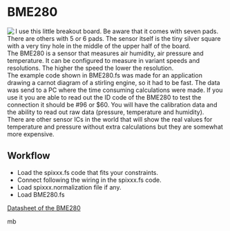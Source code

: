 # BME280 

 
<img align="left" src="https://user-images.githubusercontent.com/64471355/128324729-9aef0436-ee0f-4c95-b3f0-04b9e3c55c77.jpg"> I use this little breakout board. Be aware that it comes with seven pads. There are others with 5 or 6 pads. The sensor itself is the tiny silver square with a very tiny hole in the middle of the upper half of the board.  
The BME280 is a sensor that measures air humidity, air pressure and temperature. It can be configured to measure in variant speeds and resolutions. The higher the speed the lower the resolution.  
The example code shown in BME280.fs was made for an application drawing a carnot diagram of a stirling engine, so it had to be fast. The data was send to a PC where the time consuming calculations were made. If you use it you are able to read out the ID code of the BME280 to test the connection it should be #96 or $60. You will have the calibration data and the ability to read out raw data (pressure, temperature and humidity).   
There are other sensor ICs in the world that will show the real values for temperature and pressure without extra calculations but they are somewhat more expensive.

## Workflow
- Load the spixxx.fs code that fits your constraints.
- Connect following the wiring in the spixxx.fs code. 
- Load spixxx.normalization file if any. 
- Load BME280.fs  


[Datasheet of the BME280](https://www.bosch-sensortec.com/media/boschsensortec/downloads/datasheets/bst-bme280-ds002.pdf)

mb
